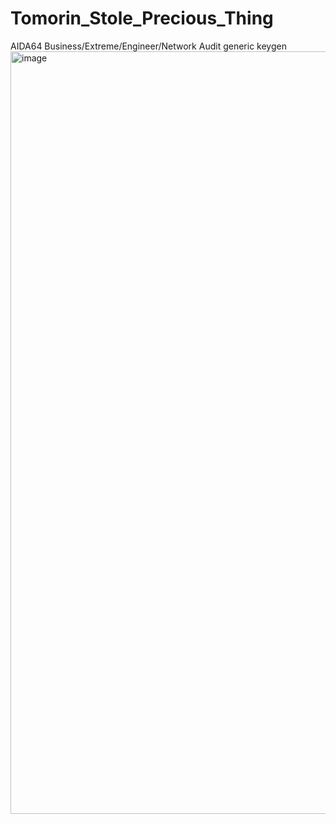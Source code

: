 # Tomorin_Stole_Precious_Thing
AIDA64 Business/Extreme/Engineer/Network Audit generic keygen
<img width="2182" height="1220" alt="image" src="https://github.com/user-attachments/assets/c95aad45-1234-4a99-90c2-354d44f2211b" />
